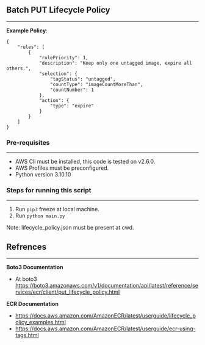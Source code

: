 ## Batch PUT Lifecycle Policy
---
**Example Policy**:

```
{
    "rules": [
        {
            "rulePriority": 1,
            "description": "Keep only one untagged image, expire all others.",
            "selection": {
                "tagStatus": "untagged",
                "countType": "imageCountMoreThan",
                "countNumber": 1
            },
            "action": {
                "type": "expire"
            }
        }
    ]
}
```
### Pre-requisites
---
- AWS Cli must be installed, this code is tested on v2.6.0.
- AWS Profiles must be preconfigured.
- Python version 3.10.10

### Steps for running this script
---
1. Run `pip3` freeze at local machine.
2. Run `python main.py`

Note: lifecycle_policy.json must be present at cwd.

## Refrences
---
**Boto3 Documentation**
- At boto3  https://boto3.amazonaws.com/v1/documentation/api/latest/reference/services/ecr/client/put_lifecycle_policy.html

**ECR Documentation**
- https://docs.aws.amazon.com/AmazonECR/latest/userguide/lifecycle_policy_examples.html
- https://docs.aws.amazon.com/AmazonECR/latest/userguide/ecr-using-tags.html